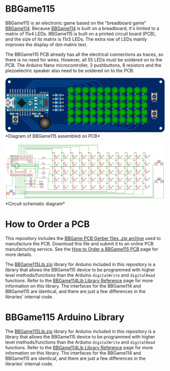 # BBGame115

BBGame115 is an electronic game based on the "breadboard game" [BBGame114](https://github.com/mtejada11/BBGame114). Because [BBGame114](https://github.com/mtejada11/BBGame114) is built on a breadboard, it's limited to a matrix of 11x4 LEDs. BBGame115 is built on a printed circuit board (PCB), and the size of its matrix is 11x5 LEDs. The extra row of LEDs mainly improves the display of dot-matrix text.

The BBGame115 PCB already has all the electrical connections as traces, so there is no need for wires. However, all 55 LEDs must be soldered on to the PCB. The Arduino Nano microcontroller, 3 pushbuttons, 8 resistors and the piezoelectric speaker also need to be soldered on to the PCB.

<img src="https://github.com/mtejada11/BBGame115/raw/master/PCB/bbgame115_pcb_assembled.png" width="800" alt="BBGame115 assembled on PCB">
*Diagram of BBGame115 assembled on PCB*<br>
<br>
<img src="https://github.com/mtejada11/BBGame115/raw/master/PCB/bbgame115_pcb_schematic.png" width="800" alt="BBGame115 circuit schematic">
*Circuit schematic diagram*<br>

# How to Order a PCB

This repository includes the [BBGame PCB Gerber files .zip archive](https://github.com/mtejada11/BBGame115/raw/master/PCB/bbgame115_pcb_v2_4_gerber.zip) used to manufacture the PCB. Download this file and submit it to an online PCB manufacturing service. See the [How to Order a BBGame115 PCB](https://github.com/mtejada11/BBGame115/wiki/How-to-Order-a-BBGame115-PCB) page for more details. 

The [BBGame115Lib.zip](https://github.com/mtejada11/BBGame115/raw/master/Lib/BBGame114Lib.zip?raw=true) library for Arduino included in this repository is a library that allows the BBGame115 device to be programmed with higher level methods/functions than the Arduino `digitalWrite` and `digitalRead` functions. Refer to the [BBGame114Lib Library Reference](https://github.com/mtejada11/BBGame114/wiki/BBGame114Lib-Library-Reference) page for more information on this library. The interfaces for the BBGame114 and BBGame115 are identical, and there are just a few differences in the libraries' internal code. 

# BBGame115 Arduino Library

The [BBGame115Lib.zip](https://github.com/mtejada11/BBGame115/raw/master/Lib/BBGame114Lib.zip?raw=true) library for Arduino included in this repository is a library that allows the BBGame115 device to be programmed with higher level methods/functions than the Arduino `digitalWrite` and `digitalRead` functions. Refer to the [BBGame114Lib Library Reference](https://github.com/mtejada11/BBGame114/wiki/BBGame114Lib-Library-Reference) page for more information on this library. The interfaces for the BBGame114 and BBGame115 are identical, and there are just a few differences in the libraries' internal code. 
